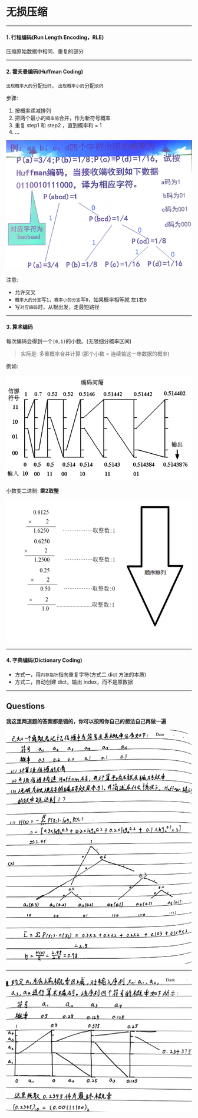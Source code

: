 # 无损压缩

___

#### 1. 行程编码(Run Length Encoding，RLE)

压缩原始数据中相同、重复的部分

___


#### 2. 霍夫曼编码(Huffman Coding)

`出现概率大的`分配`短码`， `出现概率小的`分配`长码`

步骤: 

1. 按概率递减排列
2. 把两个最小的`概率值`合并，作为新符号概率
3. 重复 step1 和 step2 ，直到概率和 = 1
4. ...

![](/assets/huffman_coding_example1.jpg)


注意: 

* 允许交叉
* `概率大的分支`写`1`，`概率小的分支`写`0`，如果概率相等就 左`1`右`0`
* 写`对应编码`时，从根出发，走最短路径

___

#### 3. 算术编码

每次编码会得到一个`[0,1)`的小数。(无限细分概率区间)

> 实际是: 多重概率合并计算 (那个小数 = 连续输这一串数据的概率)

例如: 

![](/assets/suanshubianma.png)

小数变二进制: **乘2取整**

![](/assets/chengerquzheng.png)

___

#### 4. 字典编码(Dictionary Coding)

* 方式一，用`内存指针`指向重复字符(方式二 dict 方法的本质)
* 方式二，自动创建 dict，输出 index，而不是原数据

___

## Questions

**我这里两道题的答案都是错的，你可以按照你自己的想法自己再做一遍**

![](/assets/huffman_coding_example2.jpg)

___

![](/assets/suansu_bianma.jpg)